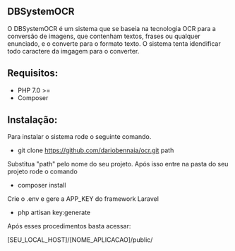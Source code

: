## DBSystemOCR

O DBSystemOCR é um sistema que se baseia na tecnologia OCR para a conversão de imagens, que contenham textos, frases ou qualquer enunciado, e o converte para o formato texto. O sistema tenta idendificar todo caractere da imgagem para o converter.

##  Requisitos:

- PHP 7.0 >=
- Composer

## Instalação:

Para instalar o sistema rode o seguinte comando.

- git clone https://github.com/dariobennaia/ocr.git path

Substitua "path" pelo nome do seu projeto.
Após isso entre na pasta do seu projeto rode o comando 

- composer install

Crie o .env e gere a APP_KEY do framework Laravel

- php artisan key:generate

Após esses procedimentos basta acessar:

[SEU_LOCAL_HOST]/[NOME_APLICACAO]/public/
